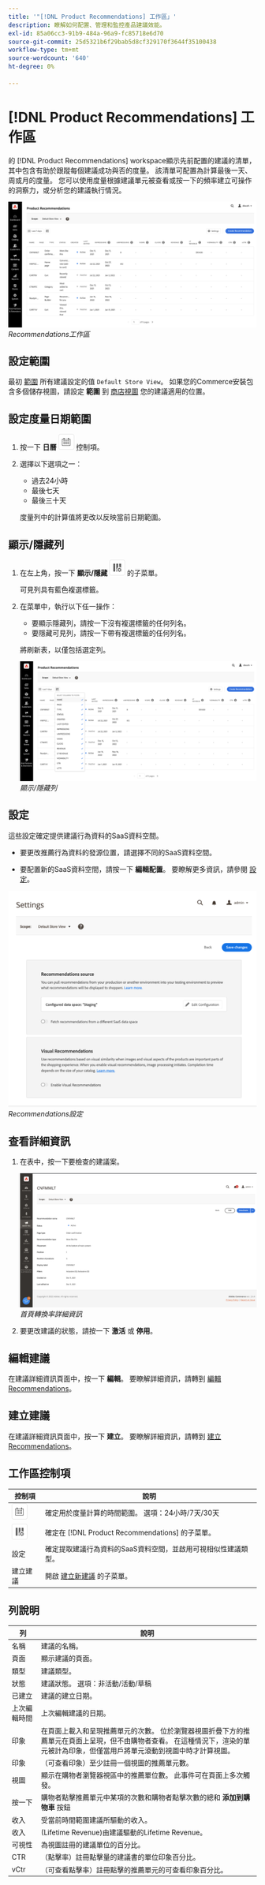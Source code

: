 ```yaml
---
title: '"[!DNL Product Recommendations] 工作區」'
description: 瞭解如何配置、管理和監控產品建議效能。
exl-id: 85a06cc3-91b9-484a-96a9-fc85718e6d70
source-git-commit: 25d5321b6f29bab5d8cf329170f3644f35100438
workflow-type: tm+mt
source-wordcount: '640'
ht-degree: 0%

---
```


# [!DNL Product Recommendations] 工作區

的 [!DNL Product Recommendations] workspace顯示先前配置的建議的清單，其中包含有助於跟蹤每個建議成功與否的度量。 該清單可配置為計算最後一天、周或月的度量。 您可以使用度量根據建議單元被查看或按一下的頻率建立可操作的洞察力，或分析您的建議執行情況。

![Recommendations工作區](assets/workspace.png)
_Recommendations工作區_

## 設定範圍

最初 [範圍](https://experienceleague.adobe.com/docs/commerce-admin/start/setup/websites-stores-views.html) 所有建議設定的值 `Default Store View`。 如果您的Commerce安裝包含多個儲存視圖，請設定 **範圍** 到 [商店視圖](https://experienceleague.adobe.com/docs/commerce-admin/start/setup/websites-stores-views.html#scope-settings) 您的建議適用的位置。

## 設定度量日期範圍

1. 按一下 **日曆** ![日曆選擇器](assets/icon-calendar.png) 控制項。

1. 選擇以下選項之一：

   - 過去24小時
   - 最後七天
   - 最後三十天

   度量列中的計算值將更改以反映當前日期範圍。

## 顯示/隱藏列

1. 在左上角，按一下 **顯示/隱藏** ![列選擇器](assets/icon-show-hide-columns.png) 的子菜單。

   可見列具有藍色複選標籤。

1. 在菜單中，執行以下任一操作：

   - 要顯示隱藏列，請按一下沒有複選標籤的任何列名。
   - 要隱藏可見列，請按一下帶有複選標籤的任何列名。

   將刷新表，以僅包括選定列。

   ![Recommendations工作區](assets/workspace-select-columns.png)
   _顯示/隱藏列_

## 設定

這些設定確定提供建議行為資料的SaaS資料空間。

- 要更改推薦行為資料的發源位置，請選擇不同的SaaS資料空間。

- 要配置新的SaaS資料空間，請按一下 **編輯配置**。 要瞭解更多資訊，請參閱 [設定](settings.md)。

![Recommendations設定](assets/settings.png)
_Recommendations設定_

## 查看詳細資訊

1. 在表中，按一下要檢查的建議案。

   ![Recommendations工作區](assets/recommendation-detail.png)
   _首頁轉換率詳細資訊_

1. 要更改建議的狀態，請按一下 **激活** 或 **停用**。

## 編輯建議

在建議詳細資訊頁面中，按一下 **編輯**。 要瞭解詳細資訊，請轉到 [編輯Recommendations](edit.md)。

## 建立建議

在建議詳細資訊頁面中，按一下 **建立**。 要瞭解詳細資訊，請轉到 [建立Recommendations](create.md)。

## 工作區控制項

| 控制項 | 說明 |
|---|---|
| ![日曆選擇器](assets/icon-calendar.png) | 確定用於度量計算的時間範圍。 選項：24小時/7天/30天 |
| ![列選擇器](assets/icon-show-hide-columns.png) | 確定在 [!DNL Product Recommendations] 的子菜單。 |
| 設定 | 確定提取建議行為資料的SaaS資料空間，並啟用可視相似性建議類型。 |
| 建立建議 | 開啟 [建立新建議](create.md) 的子菜單。 |

## 列說明

| 列 | 說明 |
|---|---|
| 名稱 | 建議的名稱。 |
| 頁面 | 顯示建議的頁面。 |
| 類型 | 建議類型。 |
| 狀態 | 建議狀態。 選項：非活動/活動/草稿 |
| 已建立 | 建議的建立日期。 |
| 上次編輯時間 | 上次編輯建議的日期。 |
| 印象 | 在頁面上載入和呈現推薦單元的次數。 位於瀏覽器視圖折疊下方的推薦單元在頁面上呈現，但不由購物者查看。 在這種情況下，渲染的單元被計為印象，但僅當用戶將單元滾動到視圖中時才計算視圖。 |
| 印象 | （可查看印象）至少註冊一個視圖的推薦單元數。 |
| 視圖 | 顯示在購物者瀏覽器視區中的推薦單位數。 此事件可在頁面上多次觸發。 |
| 按一下 | 購物者點擊推薦單元中某項的次數和購物者點擊次數的總和 **添加到購物車** 按鈕 |
| 收入 | 受當前時間範圍建議所驅動的收入。 |
| 收入 | (Lifetime Revenue)由建議驅動的Lifetime Revenue。 |
| 可視性 | 為視圖註冊的建議單位的百分比。 |
| CTR | （點擊率）註冊點擊量的建議書的單位印象百分比。 |
| vCtr | （可查看點擊率）註冊點擊的推薦單元的可查看印象百分比。 |
